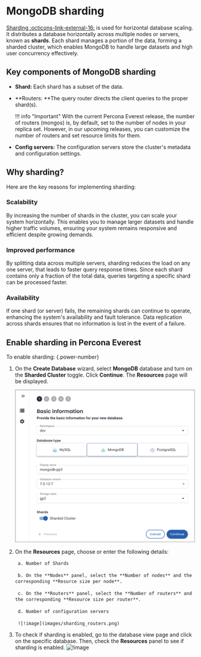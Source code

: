 # MongoDB sharding


[Sharding  :octicons-link-external-16:](https://docs.mongodb.com/manual/reference/glossary/#term-sharding) is used for horizontal database scaling. It distributes a database horizontally across multiple nodes or servers, known as **shards**. Each shard manages a portion of the data, forming a sharded cluster, which enables MongoDB to handle large datasets and high user concurrency effectively.


## Key components of MongoDB sharding

- **Shard:** Each shard has a subset of the data.
- **Routers: **The query router directs the client queries to the proper shard(s).

    !!! info "Important"
        With the current Percona Everest release, the number of routers (mongos) is, by default, set to the number of nodes in your replica set. However, in our upcoming releases, you can customize the number of routers and set resource limits for them.

- **Config servers:** The configuration servers store the cluster's metadata and configuration settings.


## Why sharding?

Here are the key reasons for implementing sharding:

### Scalability

By increasing the number of shards in the cluster, you can scale your system horizontally. This enables you to manage larger datasets and handle higher traffic volumes, ensuring your system remains responsive and efficient despite growing demands.


### Improved performance

By splitting data across multiple servers, sharding reduces the load on any one server, that leads to faster query response times. Since each shard contains only a fraction of the total data, queries targeting a specific shard can be processed faster.


### Availability

If one shard (or server) fails, the remaining shards can continue to operate, enhancing the system's availability and fault tolerance. Data replication across shards ensures that no information is lost in the event of a failure.

## Enable sharding in Percona Everest

To enable sharding:
{.power-number}

1. On the **Create Database** wizard, select **MongoDB** database and turn on the **Sharded Cluster** toggle. Click **Continue**. The **Resources** page will be displayed.

    ![!image](images/enable_sharding.png)

2. On the **Resources** page, choose or enter the following details:

        a. Number of Shards

        b. On the **Nodes** panel, select the **Number of nodes** and the corresponding **Resurce size per node**.

        c. On the **Routers** panel, select the **Number of routers** and the corresponding **Resource size per router**.

        d. Number of configuration servers

        ![!image](images/sharding_routers.png)


3. To check if sharding is enabled, go to the database view page and click on the specific database. Then, check the **Resources** panel to see if sharding is enabled.
    ![!image](../images/sharding_status.png)


